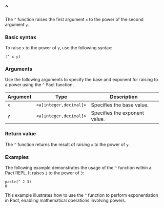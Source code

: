 ## ^
The `^` function raises the first argument `x` to the power of the second argument `y`.

### Basic syntax

To raise `x` to the power of `y`, use the following syntax:

`(^ x y)`

### Arguments

Use the following arguments to specify the base and exponent for raising to a power using the `^` Pact function.

| Argument | Type | Description |
| --- | --- | --- |
| `x` | `<a[integer,decimal]>` | Specifies the base value. |
| `y` | `<a[integer,decimal]>` | Specifies the exponent value. |

### Return value

The `^` function returns the result of raising `x` to the power of `y`.

### Examples

The following example demonstrates the usage of the `^` function within a Pact REPL. It raises `2` to the power of `3`:

```pact
pact>(^ 2 3)
8
```

This example illustrates how to use the `^` function to perform exponentiation in Pact, enabling mathematical operations involving powers.
